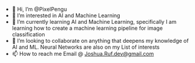 - 👋 Hi, I’m @PixelPengu
- 👀 I’m interested in AI and Machine Learning
- 🌱 I’m currently learning AI and Machine Learning, specifically I am learning how to create a machine learning pipeline for image classification 
- 💞️ I’m looking to collaborate on anything that deepens my knowledge of AI and ML. Neural Networks are also on my List of interests
- 📫 How to reach me Email @ Joshua.Ruf.dev@gmail.com

<!---
PixelPengu/PixelPengu is a ✨ special ✨ repository because its `README.md` (this file) appears on your GitHub profile.
You can click the Preview link to take a look at your changes.
--->
